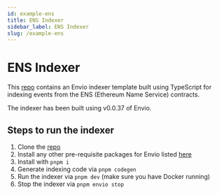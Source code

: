 ```yaml
---
id: example-ens
title: ENS Indexer
sidebar_label: ENS Indexer
slug: /example-ens
---
```


# ENS Indexer

This [repo](https://github.com/JasoonS/Envio-ENS-Indexer) contains an Envio indexer template built using TypeScript for indexing events from the ENS (Ethereum Name Service) contracts.

The indexer has been built using v0.0.37 of Envio.

## Steps to run the indexer

1. Clone the [repo](https://github.com/JasoonS/Envio-ENS-Indexer)
2. Install any other pre-requisite packages for Envio listed [here](https://docs.envio.dev/docs/installation#prerequisites)
3. Install with `pnpm i`
4. Generate indexing code via `pnpm codegen`
5. Run the indexer via `pnpm dev` (make sure you have Docker running)
6. Stop the indexer via `pnpm envio stop`
